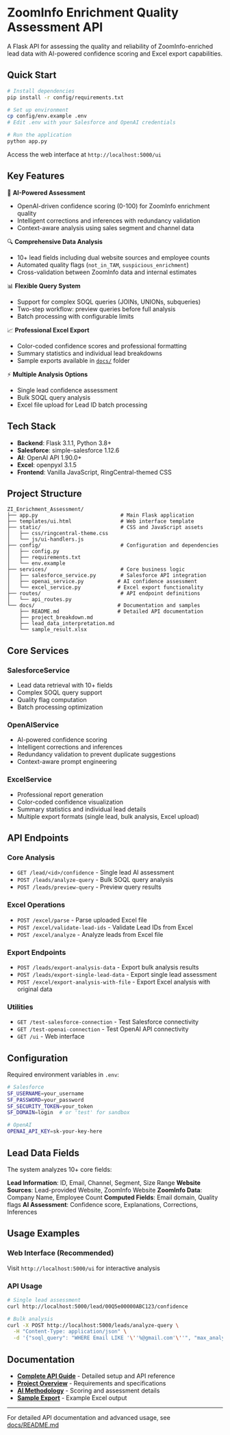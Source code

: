 # ZoomInfo Enrichment Quality Assessment API

A Flask API for assessing the quality and reliability of ZoomInfo-enriched lead data with AI-powered confidence scoring and Excel export capabilities.

## Quick Start

```bash
# Install dependencies
pip install -r config/requirements.txt

# Set up environment
cp config/env.example .env
# Edit .env with your Salesforce and OpenAI credentials

# Run the application
python app.py
```

Access the web interface at `http://localhost:5000/ui`

## Key Features

🧠 **AI-Powered Assessment**
- OpenAI-driven confidence scoring (0-100) for ZoomInfo enrichment quality
- Intelligent corrections and inferences with redundancy validation
- Context-aware analysis using sales segment and channel data

🔍 **Comprehensive Data Analysis**
- 10+ lead fields including dual website sources and employee counts
- Automated quality flags (`not_in_TAM`, `suspicious_enrichment`)
- Cross-validation between ZoomInfo data and internal estimates

📊 **Flexible Query System**
- Support for complex SOQL queries (JOINs, UNIONs, subqueries)
- Two-step workflow: preview queries before full analysis
- Batch processing with configurable limits

📈 **Professional Excel Export**
- Color-coded confidence scores and professional formatting
- Summary statistics and individual lead breakdowns
- Sample exports available in [`docs/`](docs/) folder

⚡ **Multiple Analysis Options**
- Single lead confidence assessment
- Bulk SOQL query analysis
- Excel file upload for Lead ID batch processing

## Tech Stack

- **Backend**: Flask 3.1.1, Python 3.8+
- **Salesforce**: simple-salesforce 1.12.6
- **AI**: OpenAI API 1.90.0+
- **Excel**: openpyxl 3.1.5
- **Frontend**: Vanilla JavaScript, RingCentral-themed CSS

## Project Structure

```
ZI_Enrichment_Assessment/
├── app.py                           # Main Flask application
├── templates/ui.html                # Web interface template
├── static/                          # CSS and JavaScript assets
│   ├── css/ringcentral-theme.css
│   └── js/ui-handlers.js
├── config/                          # Configuration and dependencies
│   ├── config.py
│   ├── requirements.txt
│   └── env.example
├── services/                        # Core business logic
│   ├── salesforce_service.py        # Salesforce API integration
│   ├── openai_service.py           # AI confidence assessment
│   └── excel_service.py            # Excel export functionality
├── routes/                          # API endpoint definitions
│   └── api_routes.py
└── docs/                           # Documentation and samples
    ├── README.md                   # Detailed API documentation
    ├── project_breakdown.md
    ├── lead_data_interpretation.md
    └── sample_result.xlsx
```

## Core Services

### SalesforceService
- Lead data retrieval with 10+ fields
- Complex SOQL query support
- Quality flag computation
- Batch processing optimization

### OpenAIService
- AI-powered confidence scoring
- Intelligent corrections and inferences
- Redundancy validation to prevent duplicate suggestions
- Context-aware prompt engineering

### ExcelService
- Professional report generation
- Color-coded confidence visualization
- Summary statistics and individual lead details
- Multiple export formats (single lead, bulk analysis, Excel upload)

## API Endpoints

### Core Analysis
- `GET /lead/<id>/confidence` - Single lead AI assessment
- `POST /leads/analyze-query` - Bulk SOQL query analysis
- `POST /leads/preview-query` - Preview query results

### Excel Operations
- `POST /excel/parse` - Parse uploaded Excel file
- `POST /excel/validate-lead-ids` - Validate Lead IDs from Excel
- `POST /excel/analyze` - Analyze leads from Excel file

### Export Endpoints
- `POST /leads/export-analysis-data` - Export bulk analysis results
- `POST /leads/export-single-lead-data` - Export single lead assessment
- `POST /excel/export-analysis-with-file` - Export Excel analysis with original data

### Utilities
- `GET /test-salesforce-connection` - Test Salesforce connectivity
- `GET /test-openai-connection` - Test OpenAI API connectivity
- `GET /ui` - Web interface

## Configuration

Required environment variables in `.env`:

```bash
# Salesforce
SF_USERNAME=your_username
SF_PASSWORD=your_password
SF_SECURITY_TOKEN=your_token
SF_DOMAIN=login  # or 'test' for sandbox

# OpenAI
OPENAI_API_KEY=sk-your-key-here
```

## Lead Data Fields

The system analyzes 10+ core fields:

**Lead Information**: ID, Email, Channel, Segment, Size Range
**Website Sources**: Lead-provided Website, ZoomInfo Website
**ZoomInfo Data**: Company Name, Employee Count
**Computed Fields**: Email domain, Quality flags
**AI Assessment**: Confidence score, Explanations, Corrections, Inferences

## Usage Examples

### Web Interface (Recommended)
Visit `http://localhost:5000/ui` for interactive analysis

### API Usage
```bash
# Single lead assessment
curl http://localhost:5000/lead/00Q5e00000ABC123/confidence

# Bulk analysis
curl -X POST http://localhost:5000/leads/analyze-query \
  -H "Content-Type: application/json" \
  -d '{"soql_query": "WHERE Email LIKE '\''%@gmail.com'\''", "max_analyze": 10}'
```

## Documentation

- **[Complete API Guide](docs/README.md)** - Detailed setup and API reference
- **[Project Overview](docs/project_breakdown.md)** - Requirements and specifications
- **[AI Methodology](docs/lead_data_interpretation.md)** - Scoring and assessment details
- **[Sample Export](docs/sample_result.xlsx)** - Example Excel output

---

For detailed API documentation and advanced usage, see [docs/README.md](docs/README.md) 